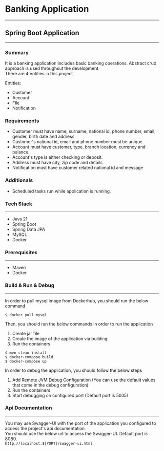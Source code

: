 # Banking Application
---

## Spring Boot Application
---

### Summary
It is a banking application includes basic banking operations. Abstract crud approach is used throughout the development.<br/>
There are 4 entities in this project

Entities:
- Customer
- Account
- File
- Notification

### Requirements
- Customer must have name, surname, national id, phone number, email, gender, birth date and address.
- Customer's national id, email and phone number must be unique.
- Account must have customer, type, branch location, currency and balance.
- Account's type is either checking or deposit.
- Address must have city, zip code and details.
- Notification must have customer related national id and message

### Additionals
- Scheduled tasks run while application is running.

### Tech Stack
---
- Java 21
- Spring Boot
- Spring Data JPA
- MySQL
- Docker

### Prerequisites
---
- Maven
- Docker

### Build & Run & Debug
---
In order to pull mysql image from Dockerhub, you should run the below command

`$ docker pull mysql`

Then, you should run the below commands in order to run the application

1) Create jar file
2) Create the image of the application via building
3) Run the containers

```
$ mvn clean install
$ docker-compose build
$ docker-compose up
```

In order to debug the application, you should follow the below steps

1) Add Remote JVM Debug Configuration (You can use the default values that come in the debug configuration)
2) Run the containers
3) Start debugging on configured port (Default port is 5005)

### Api Documentation
---

You may use Swagger-UI with the port of the application you configured to access the project's api documentation.<br/>
You should use the below url to access the Swagger-UI. Default port is 8080.<br/>
`http://localhost:${PORT}/swagger-ui.html`
